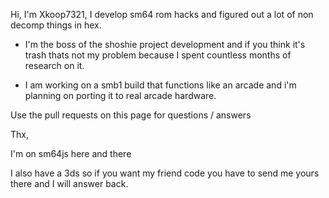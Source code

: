 Hi, I'm Xkoop7321, I develop sm64 rom hacks and figured out a lot of non decomp things in hex.

- I'm the boss of the shoshie project development and if you think it's trash thats not my problem because I spent countless months of research on it.

- I am working on a smb1 build that functions like an arcade and i'm planning on porting it to real arcade hardware.
<!---
Xkoop7321/Xkoop7321 is a ✨ special ✨ repository because its `README.md` (this file) appears on your GitHub profile.
You can click the Preview link to take a look at your changes.
--->


Use the pull requests on this page for questions / answers

Thx, 

I'm on sm64js here and there


I also have a 3ds so if you want my friend code you have to send me yours there and I will answer back.

